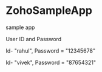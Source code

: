 # ZohoSampleApp
sample app 

User ID and Password

Id- "rahul", Password = "12345678"

Id- "vivek", Password = "87654321"
